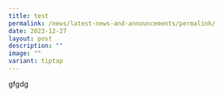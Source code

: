 ```yaml
---
title: test
permalink: /news/latest-news-and-announcements/permalink/
date: 2023-12-27
layout: post
description: ""
image: ""
variant: tiptap
---
```

<p>gfgdg</p>